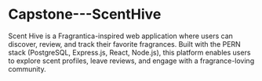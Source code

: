 # Capstone---ScentHive
Scent Hive is a Fragrantica-inspired web application where users can discover, review, and track their favorite fragrances. Built with the PERN stack (PostgreSQL, Express.js, React, Node.js), this platform enables users to explore scent profiles, leave reviews, and engage with a fragrance-loving community.
